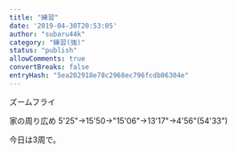 ```yaml
---
title: "練習"
date: '2019-04-30T20:53:05'
author: "subaru44k"
category: "練習(強)"
status: "publish"
allowComments: true
convertBreaks: false
entryHash: "5ea202918e78c2968ec796fcdb06304e"
---
```

ズームフライ

家の周り広め
5'25"→15'50→"15'06"→13'17"→4'56"(54'33")

今日は3周で。
